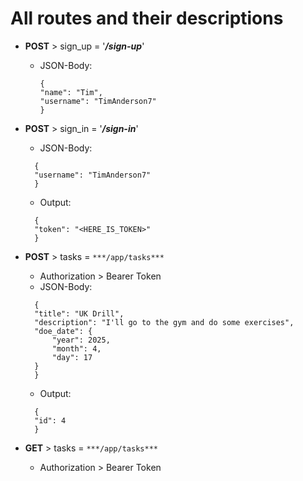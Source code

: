 # All routes and their descriptions

- **POST** > sign_up = '***/sign-up***'
  - JSON-Body:
    ```
    {
    "name": "Tim",
    "username": "TimAnderson7"
    }
    ```


- **POST** > sign_in = '***/sign-in***'
  - JSON-Body:
  ```
    {
    "username": "TimAnderson7"
    }
  ```
  - Output:
  ```
    {
    "token": "<HERE_IS_TOKEN>"
    }
  ```
  
- **POST** > tasks = `***/app/tasks***`
  + Authorization > Bearer Token
  + JSON-Body:
  ```
    {
    "title": "UK Drill",
    "description": "I'll go to the gym and do some exercises",
    "doe_date": {
        "year": 2025,
        "month": 4,
        "day": 17
    }
    }
  ```
  + Output:
  ```
    {
    "id": 4
    }
  ```
- **GET** > tasks = `***/app/tasks***`
    + Authorization > Bearer Token
